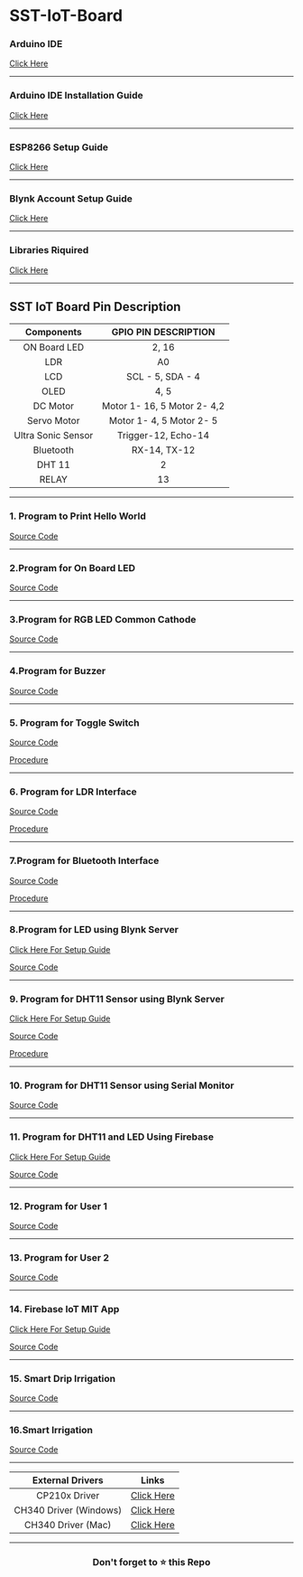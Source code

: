 # SST-IoT-Board

### Arduino IDE
   [Click Here](https://drive.google.com/drive/folders/1x9qoiOMDgKwajX3VDGFtvEBk1yoENJ2A?usp=sharing)
   
   ------
   
### Arduino IDE Installation Guide 
   [Click Here](Arduino_Installation.md)
   
   ------

### ESP8266 Setup Guide
   [Click Here](Esp8266.md)
    
  -------
  
### Blynk Account Setup Guide
   [Click Here](Blynk_Setup.md)
   
   -------

### Libraries Riquired 
   [Click Here](Libraries)
   
   --------
   ## SST IoT Board Pin Description

| **Components** | **GPIO PIN DESCRIPTION** |
|:----:|:----:|
| ON Board LED | 2, 16 |
| LDR | A0 |
| LCD | SCL - 5, SDA - 4 |
| OLED | 4, 5 |
|DC Motor | Motor 1- 16, 5 Motor 2- 4,2|
|Servo Motor | Motor 1- 4, 5 Motor 2- 5|
|Ultra Sonic Sensor | Trigger-12, Echo-14 |
|Bluetooth| RX-14, TX-12 |
|DHT 11| 2 |
| RELAY | 13 |

--------------------

 ### 1. Program to Print Hello World
 
   [Source Code](1_Hello_World/1_Hello_World.ino) 
   
   -----
 
 ### 2.Program for On Board LED 
   
   [Source Code](2_Blink_Led/2_Blink_Led.ino)
   
   -----
   
 ### 3.Program for RGB LED Common Cathode
 
   [Source Code](3_RGB_Led/3_RGB_Led.ino)
   
   ------
   
 ### 4.Program for Buzzer
 
   [Source Code](4_Buzzer/4_Buzzer.ino)
   
   -------
   
 ### 5. Program for Toggle Switch
   
   [Source Code](5_Push_Buzzer/5_Push_Buzzer.ino)
   
   [Procedure](https://github.com/izzarzn/RVCE-Manual/blob/37e183f1b3ca749f93e21dc971b0513503ead100/1.md)
   
   ------

### 6. Program for LDR Interface
  
   [Source Code](6_LDR_LED/6_LDR_LED.ino)
   
   [Procedure](https://github.com/izzarzn/RVCE-Manual/blob/37e183f1b3ca749f93e21dc971b0513503ead100/2.md)
   
   -------
   
### 7.Program for Bluetooth Interface

   [Source Code](7_Bluetooth/7_Bluetooth.ino) 
   
   [Procedure](https://github.com/izzarzn/RVCE-Manual/blob/37e183f1b3ca749f93e21dc971b0513503ead100/7.md)
   
   ------
   
### 8.Program for LED using Blynk Server
   [Click Here For Setup Guide](Blynk_Led.md)
   
   [Source Code](8_Blynk_LED/Blynk_LED.ino)
   
   -------
   
 ### 9. Program for DHT11 Sensor using Blynk Server
   [Click Here For Setup Guide](Blynk_DHT.md)
   
   [Source Code](9_Blynk_DHT/Blynk_DHT.ino)
   
   [Procedure](https://github.com/izzarzn/RVCE-Manual/blob/37e183f1b3ca749f93e21dc971b0513503ead100/9.md)
   
   ------
   
  ### 10. Program for DHT11 Sensor using Serial Monitor
  
   [Source Code](10_DHT11_Serial/10_DHT11_Serial.ino)   
   
   ------
   
  ### 11. Program for DHT11 and LED Using Firebase
   [Click Here For Setup Guide](FireBase_Setup.md)
  
   [Source Code](12_Firebase_DHT/11_Firebase_DHT.ino)
   
   -------
   
  ### 12. Program for User 1
  
   [Source Code](11_Firebase_User1/firebase_chat.ino) 
   
   ------
   
 ### 13. Program for User 2
 
   [Source Code](13_Firebase_User2/firebase_chat_user_2.ino)
   
   -----------
   
 ### 14. Firebase IoT MIT App
 
   [Click Here For Setup Guide](Mit_App_Inventor.md) 
   
   [Source Code](14_Firebase_IoT_MIT_App/firebase.ino) 
   
   ---------------
   ### 15. Smart Drip Irrigation
 
   [Source Code](https://github.com/SKsaikiran/SST-IoT-BOARD/blob/41dc5c527b7ff7722486cbed00f80a3fbdab004d/15_Smart_Drip_irrigation/15_Smart_Drip_irrigation.ino)
   
   -----------
   ### 16.Smart Irrigation
 
   [Source Code](https://github.com/SKsaikiran/SST-IoT-BOARD/blob/b0af84bc1d0a53235aca6bba04eb6f49547f5e62/16_Smart_Irrigation/16_Smart_Irrigation.ino)
   
   -----------
   
   
   |**External Drivers**| **Links** |
|:-------:|:-------: |
|CP210x Driver | [Click Here](CP210x_Windows_Drivers.zip)|
|CH340 Driver (Windows) | [Click Here](CH341SER.zip)|
|CH340 Driver (Mac) | [Click Here](CH341SER-MAC.zip)|

----------------
   
   <h3 align = "center">Don't forget to ⭐ this Repo <h3>
   
